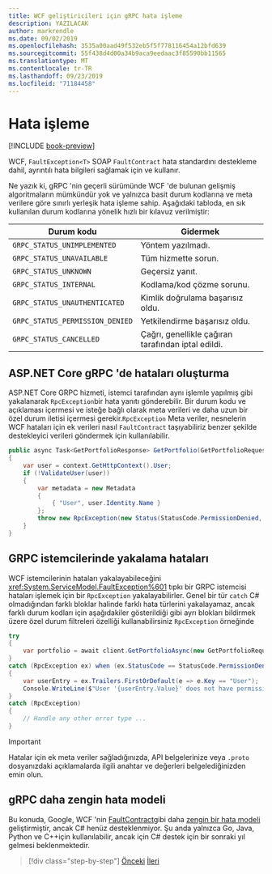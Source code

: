 ```yaml
---
title: WCF geliştiricileri için gRPC hata işleme
description: YAZILACAK
author: markrendle
ms.date: 09/02/2019
ms.openlocfilehash: 3535a00aad49f532eb5f5f778116454a12bfd639
ms.sourcegitcommit: 55f438d4d00a34b9aca9eedaac3f85590bb11565
ms.translationtype: MT
ms.contentlocale: tr-TR
ms.lasthandoff: 09/23/2019
ms.locfileid: "71184458"
---
```

# <a name="error-handling"></a>Hata işleme

[!INCLUDE [book-preview](../../../includes/book-preview.md)]

WCF, `FaultException<T>` SOAP `FaultContract` hata standardını destekleme dahil, ayrıntılı hata bilgileri sağlamak için ve kullanır.

Ne yazık ki, gRPC 'nin geçerli sürümünde WCF 'de bulunan gelişmiş algoritmaların mümkündür yok ve yalnızca basit durum kodlarına ve meta verilere göre sınırlı yerleşik hata işleme sahip. Aşağıdaki tabloda, en sık kullanılan durum kodlarına yönelik hızlı bir kılavuz verilmiştir:

| Durum kodu | Gidermek |
| ----------- | ------- |
| `GRPC_STATUS_UNIMPLEMENTED` | Yöntem yazılmadı. |
| `GRPC_STATUS_UNAVAILABLE` | Tüm hizmette sorun. |
| `GRPC_STATUS_UNKNOWN` | Geçersiz yanıt. |
| `GRPC_STATUS_INTERNAL` | Kodlama/kod çözme sorunu. |
| `GRPC_STATUS_UNAUTHENTICATED` | Kimlik doğrulama başarısız oldu. |
| `GRPC_STATUS_PERMISSION_DENIED` | Yetkilendirme başarısız oldu. |
| `GRPC_STATUS_CANCELLED` | Çağrı, genellikle çağıran tarafından iptal edildi. |

## <a name="raising-errors-in-aspnet-core-grpc"></a>ASP.NET Core gRPC 'de hataları oluşturma

ASP.NET Core GRPC hizmeti, istemci tarafından aynı işlemle yapılmış gibi yakalanarak `RpcException`bir hata yanıtı gönderebilir. Bir durum kodu ve açıklaması içermesi ve isteğe bağlı olarak meta verileri ve daha uzun bir özel durum iletisi içermesi gerekir.`RpcException` Meta veriler, nesnelerin WCF hataları için ek verileri nasıl `FaultContract` taşıyabiliriz benzer şekilde destekleyici verileri göndermek için kullanılabilir.

```csharp
public async Task<GetPortfolioResponse> GetPortfolio(GetPortfolioRequest request, ServerCallContext context)
{
    var user = context.GetHttpContext().User;
    if (!ValidateUser(user))
    {
        var metadata = new Metadata
        {
            { "User", user.Identity.Name }
        };
        throw new RpcException(new Status(StatusCode.PermissionDenied, "Permission denied"), metadata);
    }
}
```

## <a name="catching-errors-in-grpc-clients"></a>GRPC istemcilerinde yakalama hataları

WCF istemcilerinin hataları yakalayabileceğini <xref:System.ServiceModel.FaultException%601> tıpkı bir GRPC istemcisi hataları işlemek için bir `RpcException` yakalayabilirler. Genel bir tür `catch` C# olmadığından farklı bloklar halinde farklı hata türlerini yakalayamaz, ancak farklı durum kodları için aşağıdakiler gösterildiği gibi ayrı blokları bildirmek üzere özel durum filtreleri özelliği kullanabilirsiniz `RpcException` örneğinde

```csharp
try
{
    var portfolio = await client.GetPortfolioAsync(new GetPortfolioRequest { Id = id });
}
catch (RpcException ex) when (ex.StatusCode == StatusCode.PermissionDenied)
{
    var userEntry = ex.Trailers.FirstOrDefault(e => e.Key == "User");
    Console.WriteLine($"User '{userEntry.Value}' does not have permission to view this portfolio.");
}
catch (RpcException) 
{
    // Handle any other error type ...
}
```

> [!IMPORTANT]
> Hatalar için ek meta veriler sağladığınızda, API belgelerinize veya `.proto` dosyanızdaki açıklamalarda ilgili anahtar ve değerleri belgelediğinizden emin olun.

## <a name="grpc-richer-error-model"></a>gRPC daha zengin hata modeli

Bu konuda, Google, WCF 'nin [FaultContract](xref:System.ServiceModel.FaultContractAttribute)gibi daha [zengin bir hata modeli](https://cloud.google.com/apis/design/errors#error_model) geliştirmiştir, ancak C# henüz desteklenmiyor. Şu anda yalnızca Go, Java, Python ve C++için kullanılabilir, ancak için C# destek için bir sonraki yıl gelmesi beklenmektedir.

>[!div class="step-by-step"]
>[Önceki](metadata.md)
>[İleri](ws-protocols.md)
